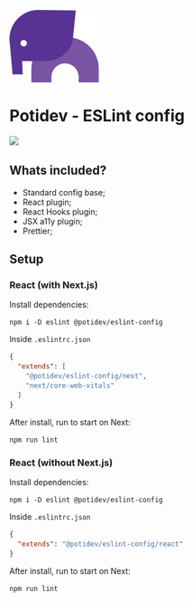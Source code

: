![](.github/assets/svg/logo.svg)

# Potidev - ESLint config
[![](https://img.shields.io/badge/Version-2.0.1-purple)](https://www.npmjs.com/package/@potidev/eslint-config)

## Whats included?

- Standard config base;
- React plugin;
- React Hooks plugin;
- JSX a11y plugin;
- Prettier;

## Setup

### React (with Next.js)

Install dependencies:

```
npm i -D eslint @potidev/eslint-config
```

Inside `.eslintrc.json`

```json
{
  "extends": [
    "@potidev/eslint-config/next", 
    "next/core-web-vitals"
  ]
}
```

After install, run to start on Next:

```
npm run lint
```

### React (without Next.js)

Install dependencies:

```
npm i -D eslint @potidev/eslint-config
```

Inside `.eslintrc.json`

```json
{
  "extends": "@potidev/eslint-config/react"
}
```

After install, run to start on Next:

```
npm run lint
```

